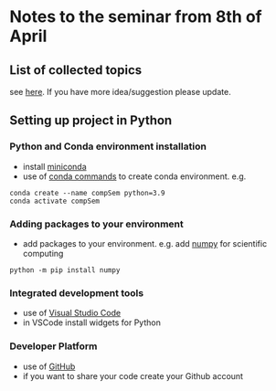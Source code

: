 # Notes to the seminar from 8th of April

## List of collected topics
see [here](/doc/talkSuggestion.md). If you have more idea/suggestion please update.

## Setting up project in Python

### Python and Conda environment installation
- install [miniconda](https://www.anaconda.com/docs/getting-started/miniconda/main)
- use of [conda commands](https://docs.conda.io/projects/conda/en/4.6.0/_downloads/52a95608c49671267e40c689e0bc00ca/conda-cheatsheet.pdf) 
to create conda environment. e.g.
```
conda create --name compSem python=3.9
conda activate compSem
```

### Adding packages to your environment 

- add packages to your environment. e.g. add [numpy](https://numpy.org/) for scientific computing
```
python -m pip install numpy
```

### Integrated development tools

- use of [Visual Studio Code](https://code.visualstudio.com/download)
- in VSCode install widgets for Python 


### Developer Platform

- use of [GitHub](https://github.com/)
- if you want to share your code create your Github account









    